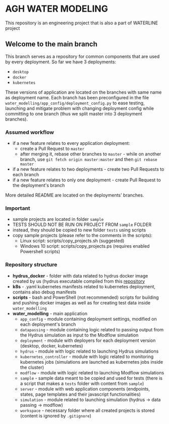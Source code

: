 # AGH WATER MODELING
This repository is an engineering project that is also a part of WATERLINE project

## Welcome to the main branch
This branch serves as a repository for common components that are used by every deployment. 
So far we have 3 deployments:
* `desktop`
* `docker`
* `kubernetes`

These versions of application are located on the branches with same name as deployment name.
Each branch has been preconfigured in the file `water_modelling/app_config/deployment_config.py`
to ease testing, launching and mitigate problem with changing deployment config while committing 
to one branch (thus we split master into 3 deployment branches).

### Assumed workflow
* if a new feature relates to every application deployment:
  + create a Pull Request to `master`
  + after merging it, rebase other branches to `master`  - while on another branch,
  use `git fetch origin master:master` and then `git rebase master`
* if a new feature relates to two deployments - create two Pull Requests to each branch
* if a new feature relates to only one deployment - create Pull Request to the deployment's branch

More detailed README are located on the deployments' branches.
### Important
* sample projects are located in folder `sample`
* TESTS SHOULD NOT BE RUN ON PROJECT FROM `sample` FOLDER
* instead, they should be copied to new folder `tests` using scripts
* copy sample projects (please refer to the comments in the scripts):
    + Linux script: scripts/copy_projects.sh (suggested)
    + Windows 10 script: scripts/copy_projects.ps (requires enabled Powershell scripts)

### Repository structure
* **hydrus_docker** - folder with data related to hydrus docker image created by us (hydrus executable compiled
from this [repository](https://github.com/AgriHarmony/HYDRUS-1-D-gfortran)
* **k8s** - .yaml kubernetes manifests related to kubernetes deployment, contains also debug manifests
* **scripts** - bash and PowerShell (not recommended) scripts for building and pushing docker images as well 
as for creating test data inside `water_modelling`
* **water_modelling** - main application
  + `app_config` - module containing deployment settings, modified on each deployment's branch
  + `datapassing` - module containing logic related to passing output from the Hydrus simulation 
  as input to the Modflow simulation 
  + `deployment` - module with deployers for each deployment version (desktop, docker, kubernetes)
  + `hydrus` - module with logic related to launching Hydrus simulations
  + `kubernetes_controller` - module with logic related to monitoring kubernetes jobs (simulations are 
  launched as kubernetes jobs inside the cluster)
  + `modflow` - module with logic related to launching Modflow simulations
  + `sample` - sample data meant to be copied and used for tests (there is a script that makes a `tests` folder 
  with content from `sample`)
  + `server` - module with web application components (endpoints, states, page templates and their javascript
  functionalities)
  + `simulation` - module related to launching simulation (hydrus -> data passing -> modflow)
  + `workspace` - necessary folder where all created projects is stored (content is ignored by `.gitignore`)